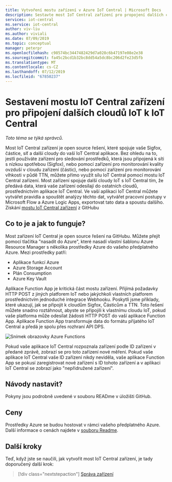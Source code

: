 ```yaml
---
title: Vytvoření mostu zařízení v Azure IoT Central | Microsoft Docs
description: Sestavte most IoT Central zařízení pro propojení dalších cloudů IoT (Sigfox, částic, sítě atd.) do aplikace IoT Central.
services: iot-central
ms.service: iot-central
author: viv-liu
ms.author: viviali
ms.date: 07/09/2019
ms.topic: conceptual
manager: peterpr
ms.openlocfilehash: c98574bc3447482429d7a028c6b47197e08e2e38
ms.sourcegitcommit: fa45c2bcd1b32bc8dd54a5dc8bc206d2fe23d5fb
ms.translationtype: MT
ms.contentlocale: cs-CZ
ms.lasthandoff: 07/12/2019
ms.locfileid: "67850237"
---
```

# <a name="build-the-iot-central-device-bridge-to-connect-other-iot-clouds-to-iot-central"></a>Sestavení mostu IoT Central zařízení pro připojení dalších cloudů IoT k IoT Central

*Toto téma se týká správců.*

Most IoT Central zařízení je open source řešení, které spojuje vaše Sigfox, částice, síť a další cloudy do vaší IoT Central aplikace. Bez ohledu na to, jestli používáte zařízení pro sledování prostředků, která jsou připojená k síti s nízkou spotřebou (Sigfox), nebo pomocí zařízení pro monitorování kvality ovzduší v cloudu zařízení (částic), nebo pomocí zařízení pro monitorování vlhkosti v půdě TTN, můžete přímo využít sílu IoT Central pomocí mostu IoT Central zařízení. Most zařízení spojuje další cloudy IoT s IoT Central tím, že předává data, která vaše zařízení odesílají do ostatních cloudů, prostřednictvím aplikace IoT Central. Ve vaší aplikaci IoT Central můžete vytvářet pravidla a spouštět analýzy těchto dat, vytvářet pracovní postupy v Microsoft Flow a Azure Logic Apps, exportovat tato data a spoustu dalšího. Získání [mostu IoT Central zařízení](https://aka.ms/iotcentralgithubdevicebridge) z GitHubu

## <a name="what-is-it-and-how-does-it-work"></a>Co to je a jak to funguje?
Most zařízení IoT Central je open source řešení na GitHubu. Můžete přejít pomocí tlačítka "nasadit do Azure", které nasadí vlastní šablonu Azure Resource Manager s několika prostředky Azure do vašeho předplatného Azure. Mezi prostředky patří:
-   Aplikace funkcí Azure
-   Azure Storage Account
-   Plán Consumption
-   Azure Key Vault

Aplikace Function App je kritická část mostu zařízení. Přijímá požadavky HTTP POST z jiných platforem IoT nebo jakýchkoli vlastních platforem prostřednictvím jednoduché integrace Webhooku. Poskytli jsme příklady, které ukazují, jak se připojit k cloudům Sigfox, Částicům a TTN. Toto řešení můžete snadno roztáhnout, abyste se připojili k vlastnímu cloudu IoT, pokud vaše platforma může odesílat žádosti HTTP POST do vaší aplikace Function App.
Aplikace Function App transformuje data do formátu přijatého IoT Central a předá je spolu přes rozhraní API DPS.

![Snímek obrazovky Azure Functions](media/howto-build-iotc-device-bridge/azfunctions.png)

Pokud vaše aplikace IoT Central rozpoznala zařízení podle ID zařízení v předané zprávě, zobrazí se pro toto zařízení nové měření. Pokud vaše aplikace IoT Central vaše ID zařízení nikdy neviděla, vaše aplikace Function App se pokusí zaregistrovat nové zařízení s ID tohoto zařízení a v aplikaci IoT Central se zobrazí jako "nepřidružené zařízení". 

## <a name="how-do-i-set-it-up"></a>Návody nastavit?
Pokyny jsou podrobně uvedené v souboru READme v úložišti GitHub. 

## <a name="pricing"></a>Ceny
Prostředky Azure se budou hostovat v rámci vašeho předplatného Azure. Další informace o cenách najdete v [souboru Readme](https://aka.ms/iotcentralgithubdevicebridge).

## <a name="next-steps"></a>Další kroky
Teď, když jste se naučili, jak vytvořit most IoT Central zařízení, je tady doporučený další krok:

> [!div class="nextstepaction"]
> [Správa zařízení](howto-manage-devices.md)
